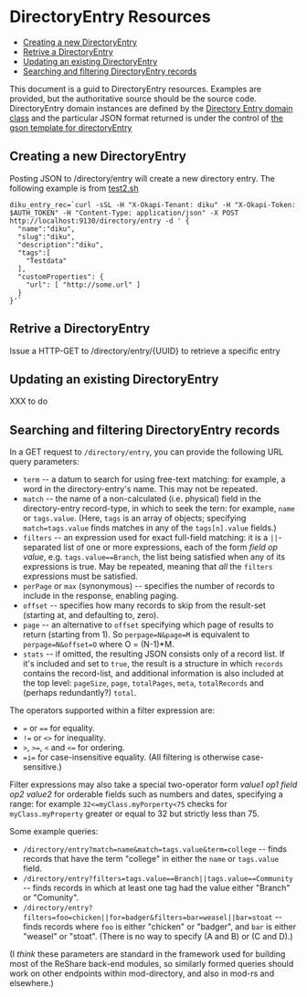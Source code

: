 # DirectoryEntry Resources

<!-- md2toc -l 2 entry.md -->
* [Creating a new DirectoryEntry](#creating-a-new-directoryentry)
* [Retrive a DirectoryEntry](#retrive-a-directoryentry)
* [Updating an existing DirectoryEntry](#updating-an-existing-directoryentry)
* [Searching and filtering DirectoryEntry records](#searching-and-filtering-directoryentry-records)


This document is a guid to DirectoryEntry resources. Examples are provided, but the authoritative source
should be the source code. DirectoryEntry domain instances are defined by the [Directory Entry domain class](../service/grails-app/domain/org/olf/okapi/modules/directory/DirectoryEntry.groovy) and the particular JSON format returned is under the control of [the gson template for directoryEntry](../service/grails-app/views/entry/_entry.gson)

## Creating a new DirectoryEntry

Posting JSON to /directory/entry will create a new directory entry. The following example is from [test2.sh](../scripts/test2.sh)

    diku_entry_rec=`curl -sSL -H "X-Okapi-Tenant: diku" -H "X-Okapi-Token: $AUTH_TOKEN" -H "Content-Type: application/json" -X POST http://localhost:9130/directory/entry -d ' {
      "name":"diku",
      "slug":"diku",
      "description":"diku",
      "tags":[
        "Testdata"
      ],
      "customProperties": {
        "url": [ "http://some.url" ]
      }
    }'`

## Retrive a DirectoryEntry

Issue a HTTP-GET to /directory/entry/{UUID} to retrieve a specific entry

## Updating an existing DirectoryEntry

XXX to do

## Searching and filtering DirectoryEntry records

In a GET request to `/directory/entry`, you can provide the following URL query parameters:

* `term` -- a datum to search for using free-text matching: for example, a word in the directory-entry's name. This may not be repeated.
* `match` -- the name of a non-calculated (i.e. physical) field in the directory-entry record-type, in which to seek the tern: for example, `name` or `tags.value`. (Here, `tags` is an array of objects; specifying `match=tags.value` finds matches in any of the `tags[n].value` fields.)
* `filters` -- an expression used for exact full-field matching: it is a `||`-separated list of one or more expressions, each of the form _field_ _op_ _value_, e.g. `tags.value==Branch`, the list being satisfied when any of its expressions is true. May be repeated, meaning that _all_ the `filters` expressions must be satisfied.
* `perPage` or `max` (synonymous) -- specifies the number of records to include in the response, enabling paging.
* `offset` -- specifies how many records to skip from the result-set (starting at, and defaulting to, zero).
* `page` -- an alternative to `offset` specifying which page of results to return (starting from 1). So `perpage=N&page=M` is equivalent to `perpage=N&offset=O` where O = (N-1)*M.
* `stats` -- if omitted, the resulting JSON consists only of a record list. If it's included and set to `true`, the result is a structure in which `records` contains the record-list, and additional information is also included at the top level: `pageSize`, `page`, `totalPages`, `meta`, `totalRecords` and (perhaps redundantly?) `total`.

The operators supported within a filter expression are:

* `=` or `==` for equality.
* `!=` or `<>` for inequality.
* `>`, `>=`, `<` and `<=` for ordering.
* `=i=` for case-insensitive equality. (All filtering is otherwise case-sensitive.)

Filter expressions may also take a special two-operator form _value1_ _op1_ _field_ _op2_ _value2_ for orderable fields such as numbers and dates, specifying a range: for example `32<=myClass.myPorperty<75` checks for `myClass.myProperty` greater or equal to 32 but strictly less than 75.

Some example queries:

* `/directory/entry?match=name&match=tags.value&term=college`
  -- finds records that have the term "college" in either the `name` or `tags.value` field.
* `/directory/entry?filters=tags.value==Branch||tags.value==Community`
  -- finds records in which at least one tag had the value either "Branch" or "Comunity".
* `/directory/entry?filters=foo=chicken||for=badger&filters=bar=weasel||bar=stoat` -- finds records where `foo` is either "chicken" or "badger", and `bar` is either "weasel" or "stoat". (There is no way to specify (A and B) or (C and D).)

(I _think_ these parameters are standard in the framework used for building most of the ReShare back-end modules, so similarly formed queries should work on other endpoints within mod-directory, and also in mod-rs and elsewhere.)
